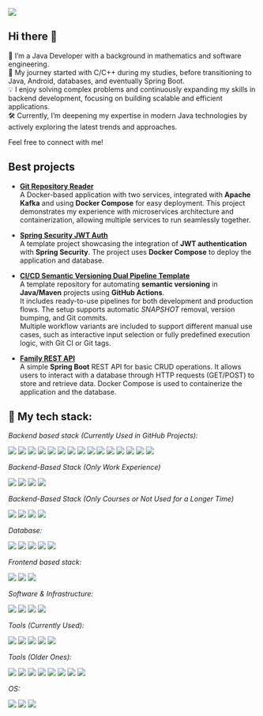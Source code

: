 ![](https://komarev.com/ghpvc/?username=Damian34&color=0E75B6)

## Hi there 👋

🔭 I’m a Java Developer with a background in mathematics and software engineering.  
🌱 My journey started with C/C++ during my studies, before transitioning to Java, Android, databases, and eventually Spring Boot.  
💡 I enjoy solving complex problems and continuously expanding my skills in backend development, focusing on building scalable and efficient applications.  
🛠️ Currently, I’m deepening my expertise in modern Java technologies by actively exploring the latest trends and approaches.

Feel free to connect with me!

## Best projects

- **[Git Repository Reader](https://github.com/Damian34/git-repository-reader)**  
  A Docker-based application with two services, integrated with **Apache Kafka** and using **Docker Compose** for easy deployment. This project demonstrates my experience with microservices architecture and containerization, allowing multiple services to run seamlessly together.

- **[Spring Security JWT Auth](https://github.com/Damian34/spring-security-jwt-auth)**  
  A template project showcasing the integration of **JWT authentication** with **Spring Security**. The project uses **Docker Compose** to deploy the application and database.

- **[CI/CD Semantic Versioning Dual Pipeline Template](https://github.com/Damian34/ci-cd-dual-pipeline-dev-prod-release-template)**  
  A template repository for automating **semantic versioning** in **Java/Maven** projects using **GitHub Actions**.  
  It includes ready-to-use pipelines for both development and production flows. The setup supports automatic *SNAPSHOT* removal, version bumping, and Git commits.  
  Multiple workflow variants are included to support different manual use cases, such as interactive input selection or fully predefined execution logic, with Git CI or Git tags.

- **[Family REST API](https://github.com/Damian34/family-app)**  
  A simple **Spring Boot** REST API for basic CRUD operations. It allows users to interact with a database through HTTP requests (GET/POST) to store and retrieve data. Docker Compose is used to containerize the application and the database.

## 🔧 My tech stack:

*Backend based stack (Currently Used in GitHub Projects):*

![](https://img.shields.io/badge/Java-ED8B00?style=for-the-badge&logo=java&logoColor=white)
![](https://img.shields.io/badge/Spring-6DB33F?style=for-the-badge&logo=spring&logoColor=white)
![](https://img.shields.io/badge/Spring_Boot-F2F4F9?style=for-the-badge&logo=spring-boot)
![](https://img.shields.io/badge/REST_API-007ACC?style=for-the-badge&logo=swagger&logoColor=white)
![](https://img.shields.io/badge/Hibernate-9966CC?style=for-the-badge&logo=hibernate&logoColor=white)
![](https://img.shields.io/badge/JPA-9966CC?style=for-the-badge&logo=hibernate&logoColor=white)
![](https://img.shields.io/badge/Apache_Maven-C71A36?style=for-the-badge&logo=apachemaven&logoColor=white)
![](https://img.shields.io/badge/Lombok-2C2C2C?style=for-the-badge&logo=lombok&logoColor=white)
![](https://img.shields.io/badge/Swagger-85EA2D?style=for-the-badge&logo=swagger&logoColor=white)
![](https://img.shields.io/badge/MapStruct-2C3E50?style=for-the-badge&logo=mapstruct&logoColor=white)
![](https://img.shields.io/badge/Resilience4j-00BFAE?style=for-the-badge&logo=Resilience4j&logoColor=white)
![](https://img.shields.io/badge/Liquibase-1D6D4E?style=for-the-badge&logo=liquibase&logoColor=white)
![](https://img.shields.io/badge/JUnit_5-25A162?style=for-the-badge&logo=junit5&logoColor=white)
![](https://img.shields.io/badge/Mockito-8D1D1A?style=for-the-badge&logo=Mockito&logoColor=white)
![](https://img.shields.io/badge/Testcontainers-000000?style=for-the-badge&logo=docker&logoColor=white)

*Backend-Based Stack (Only Work Experience)*

![](https://img.shields.io/badge/Kotlin-7F52FF?style=for-the-badge&logo=kotlin&logoColor=white)
![](https://img.shields.io/badge/Gradle-02303A?style=for-the-badge&logo=gradle&logoColor=white)
![](https://img.shields.io/badge/Python%203-3776AB?style=for-the-badge&logo=python&logoColor=white)
![](https://img.shields.io/badge/Flyway-005F8C?style=for-the-badge&logo=flyway&logoColor=white)

*Backend-Based Stack (Only Courses or Not Used for a Longer Time)*

![](https://img.shields.io/badge/C%2FC%2B%2B-00599C?style=for-the-badge&logo=c&logoColor=white)
![](https://img.shields.io/badge/C%23-239120?style=for-the-badge&logo=c-sharp&logoColor=white)
![](https://img.shields.io/badge/Android-3DDC84?style=for-the-badge&logo=android&logoColor=white)
![](https://img.shields.io/badge/Pega-003D73?style=for-the-badge&logo=pega&logoColor=white)

*Database:*

![](https://img.shields.io/badge/PostgreSQL-316192?style=for-the-badge&logo=postgresql&logoColor=white)
![](https://img.shields.io/badge/MongoDB-47A248?style=for-the-badge&logo=mongodb&logoColor=white)
![](https://img.shields.io/badge/MySQL-005C84?style=for-the-badge&logo=mysql&logoColor=white)
![](https://img.shields.io/badge/Oracle-F80000?style=for-the-badge&logo=oracle&logoColor=white)
![](https://img.shields.io/badge/H2-0D9F00?style=for-the-badge&logo=h2&logoColor=white)

*Frontend based stack:*

![](https://img.shields.io/badge/HTML5-E34F26?style=for-the-badge&logo=html5&logoColor=white)
![](https://img.shields.io/badge/CSS3-1572B6?style=for-the-badge&logo=css3&logoColor=white)
![](https://img.shields.io/badge/JavaScript-323330?style=for-the-badge&logo=javascript&logoColor=F7DF1E)

*Software & Infrastructure:*

![](https://img.shields.io/badge/Docker-2CA5E0?style=for-the-badge&logo=docker&logoColor=white)
![](https://img.shields.io/badge/Apache_Kafka-231F20?style=for-the-badge&logo=apachekafka&logoColor=white)
![](https://img.shields.io/badge/JIRA-0052CC?style=for-the-badge&logo=jira&logoColor=white)
![](https://img.shields.io/badge/Git-F05032?style=for-the-badge&logo=git&logoColor=white)

*Tools (Currently Used):*

![](https://img.shields.io/badge/IntelliJ%20IDEA-000000?style=for-the-badge&logo=intellij-idea&logoColor=white)
![](https://img.shields.io/badge/Docker%20Desktop-2496ED?style=for-the-badge&logo=docker&logoColor=white)
![](https://img.shields.io/badge/Postman-FF6C37?style=for-the-badge&logo=Postman&logoColor=white)
![](https://img.shields.io/badge/NoSQLBooster-44C8C1?style=for-the-badge&logo=nosqlbooster&logoColor=white)
![](https://img.shields.io/badge/pgAdmin-336791?style=for-the-badge&logo=pgadmin&logoColor=white)

*Tools (Older Ones):*

![](https://img.shields.io/badge/NetBeans-009C97?style=for-the-badge&logo=netbeans&logoColor=white)
![](https://img.shields.io/badge/Eclipse-2C2255?style=for-the-badge&logo=eclipse&logoColor=white)
![](https://img.shields.io/badge/Android%20Studio-3DDC84?style=for-the-badge&logo=android-studio&logoColor=white)
![](https://img.shields.io/badge/Visual%20Studio-5C2D91?style=for-the-badge&logo=visual-studio&logoColor=white)
![](https://img.shields.io/badge/Code%3A%3ABlocks-000000?style=for-the-badge&logo=codeblocks&logoColor=white)
![](https://img.shields.io/badge/XAMPP-F5F5F5?style=for-the-badge&logo=xampp&logoColor=white)
![](https://img.shields.io/badge/Scilab-0A3D3D?style=for-the-badge&logo=scilab&logoColor=white)
![](https://img.shields.io/badge/Matlab-0076A8?style=for-the-badge&logo=matlab&logoColor=white)

*OS:*

![](https://img.shields.io/badge/Windows-0078D6?style=for-the-badge&logo=windows&logoColor=white)
![](https://img.shields.io/badge/UNIX-000000?style=for-the-badge&logo=unix&logoColor=white)
![](https://img.shields.io/badge/Ubuntu-E95420?style=for-the-badge&logo=ubuntu&logoColor=white)
